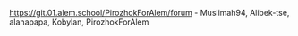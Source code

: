 https://git.01.alem.school/PirozhokForAlem/forum - Muslimah94, Alibek-tse, alanapapa, Kobylan, PirozhokForAlem
